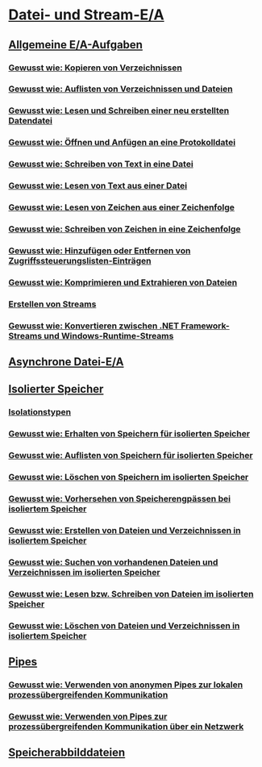 # [Datei- und Stream-E/A](file-and-stream-i-o.md)
## [Allgemeine E/A-Aufgaben](common-i-o-tasks.md)
### [Gewusst wie: Kopieren von Verzeichnissen](how-to-copy-directories.md)
### [Gewusst wie: Auflisten von Verzeichnissen und Dateien](how-to-enumerate-directories-and-files.md)
### [Gewusst wie: Lesen und Schreiben einer neu erstellten Datendatei](how-to-read-and-write-to-a-newly-created-data-file.md)
### [Gewusst wie: Öffnen und Anfügen an eine Protokolldatei](how-to-open-and-append-to-a-log-file.md)
### [Gewusst wie: Schreiben von Text in eine Datei](how-to-write-text-to-a-file.md)
### [Gewusst wie: Lesen von Text aus einer Datei](how-to-read-text-from-a-file.md)
### [Gewusst wie: Lesen von Zeichen aus einer Zeichenfolge](how-to-read-characters-from-a-string.md)
### [Gewusst wie: Schreiben von Zeichen in eine Zeichenfolge](how-to-write-characters-to-a-string.md)
### [Gewusst wie: Hinzufügen oder Entfernen von Zugriffssteuerungslisten-Einträgen](how-to-add-or-remove-access-control-list-entries.md)
### [Gewusst wie: Komprimieren und Extrahieren von Dateien](how-to-compress-and-extract-files.md)
### [Erstellen von Streams](composing-streams.md)
### [Gewusst wie: Konvertieren zwischen .NET Framework-Streams und Windows-Runtime-Streams](how-to-convert-between-dotnet-streams-and-winrt-streams.md)
## [Asynchrone Datei-E/A](asynchronous-file-i-o.md)
## [Isolierter Speicher](isolated-storage.md)
### [Isolationstypen](types-of-isolation.md)
### [Gewusst wie: Erhalten von Speichern für isolierten Speicher](how-to-obtain-stores-for-isolated-storage.md)
### [Gewusst wie: Auflisten von Speichern für isolierten Speicher](how-to-enumerate-stores-for-isolated-storage.md)
### [Gewusst wie: Löschen von Speichern im isolierten Speicher](how-to-delete-stores-in-isolated-storage.md)
### [Gewusst wie: Vorhersehen von Speicherengpässen bei isoliertem Speicher](how-to-anticipate-out-of-space-conditions-with-isolated-storage.md)
### [Gewusst wie: Erstellen von Dateien und Verzeichnissen in isoliertem Speicher](how-to-create-files-and-directories-in-isolated-storage.md)
### [Gewusst wie: Suchen von vorhandenen Dateien und Verzeichnissen im isolierten Speicher](how-to-find-existing-files-and-directories-in-isolated-storage.md)
### [Gewusst wie: Lesen bzw. Schreiben von Dateien im isolierten Speicher](how-to-read-and-write-to-files-in-isolated-storage.md)
### [Gewusst wie: Löschen von Dateien und Verzeichnissen in isoliertem Speicher](how-to-delete-files-and-directories-in-isolated-storage.md)
## [Pipes](pipe-operations.md)
### [Gewusst wie: Verwenden von anonymen Pipes zur lokalen prozessübergreifenden Kommunikation](how-to-use-anonymous-pipes-for-local-interprocess-communication.md)
### [Gewusst wie: Verwenden von Pipes zur prozessübergreifenden Kommunikation über ein Netzwerk](how-to-use-named-pipes-for-network-interprocess-communication.md)
## [Speicherabbilddateien](memory-mapped-files.md)
